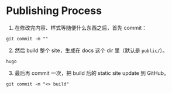 # Publishing Process


1. 在修改完内容、样式等随便什么东西之后，首先 commit：

```shell
git commit -m ""
```

2. 然后 build 整个 site，生成在 docs 这个 dir 里（默认是 `public/`）。

```shell
hugo
```

3. 最后再 commit 一次，把 build 后的 static site update 到 GitHub。

```shell
git commit -m "<> build"
```
